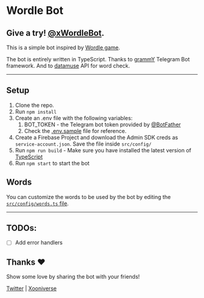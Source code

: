 # Wordle Bot

## Give a try! [@xWordleBot](https://t.me/xwordlebot).

This is a simple bot inspired by [Wordle game](https://www.nytimes.com/games/wordle/index.html). 

The bot is entirely written in TypeScript. Thanks to [grammY](https://grammy.dev/) Telegram Bot framework. And to [datamuse](https://www.datamuse.com/api/) API for word check.

<hr>

## Setup

1. Clone the repo.
2. Run ```npm install```
3. Create an .env file with the following variables:
   1. BOT_TOKEN - the Telegram bot token provided by [@BotFather](https://t.me/BotFather)
   2. Check the [.env.sample](./.env.sample) file for reference.
4. Create a Firebase Project and download the Admin SDK creds as `service-account.json`. Save the file inside `src/config/`
5. Run ```npm run build``` - Make sure you have installed the latest version of [TypeScript](https://www.typescriptlang.org/download)
6. Run ```npm start``` to start the bot


## Words
You can customize the words to be used by the bot by editing the [`src/config/words.ts` file](./src/config/words.ts). 

<hr>

## TODOs: 
- [ ] Add error handlers

## Thanks ❤️
Show some love by sharing the bot with your friends!

[Twitter](https://twitter.com/HeySreelal) | [Xooniverse](https://t.me/xooniverse)